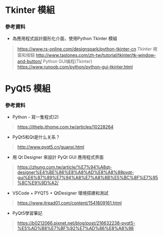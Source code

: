# Tkinter 模組
### 參考資料
* 為應用程式設計圖形化介面，使用Python Tkinter 模組
 > https://www.rs-online.com/designspark/python-tkinter-cn
 > Tkinter 視窗和按鈕
 > http://www.tastones.com/zh-tw/tutorial/tkinter/tk-window-and-button/
 > Python GUI编程(Tkinter)
 > https://www.runoob.com/python/python-gui-tkinter.html

# PyQt5 模組
### 參考資料
* Python - 寫一隻程式(2)
 > https://ithelp.ithome.com.tw/articles/10228264
* PyQt5和Qt是什么关系？
 > http://www.pyqt5.cn/guanxi.html
* 用 Qt Designer 來設計 PyQt GUI 應用程式界面
 > https://zhung.com.tw/article/%E7%94%A8qt-designer%E4%BE%86%E8%A8%AD%E8%A8%88pyqt-gui%E6%87%89%E7%94%A8%E7%A8%8B%E5%BC%8F%E7%95%8C%E9%9D%A2/
* VSCode + PYQT5 + QtDesigner 環境搭建和測試
 > https://www.itread01.com/content/1541809161.html
* PyQt5學習筆記
 > https://b0212066.pixnet.net/blog/post/216632238-pyqt5-%E5%AD%B8%E7%BF%92%E7%AD%86%E8%A8%98

